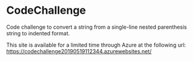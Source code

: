 # CodeChallenge
Code challenge to convert a string from a single-line nested parenthesis string to indented format.

This site is available for a limited time through Azure at the following url:
https://codechallenge20190519112344.azurewebsites.net/

